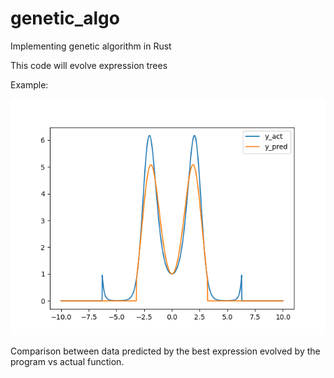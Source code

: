 # genetic_algo

Implementing genetic algorithm in Rust

This code will evolve expression trees

Example:

![Employee data](./test_casepng.png?raw=true "")

Comparison between data predicted by the best expression evolved by the program vs actual function.